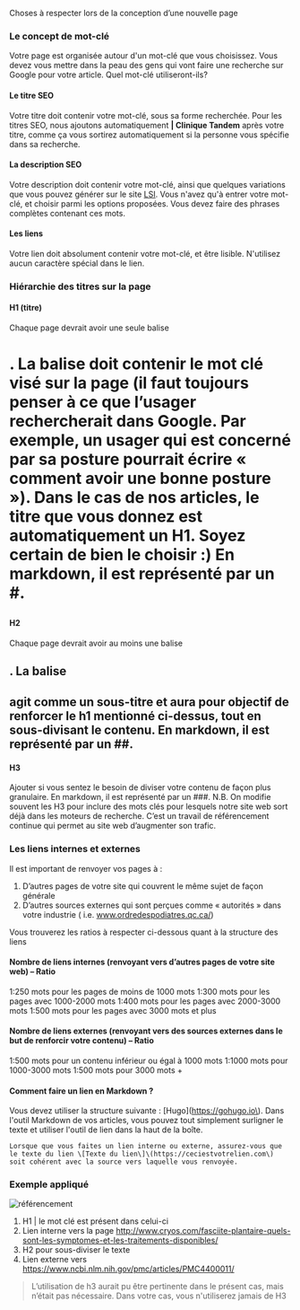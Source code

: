 Choses à respecter lors de la conception d’une nouvelle page

### Le concept de mot-clé

Votre page est organisée autour d'un mot-clé que vous choisissez. Vous devez vous mettre dans la peau des gens qui vont faire une recherche sur Google pour votre article. Quel mot-clé utiliseront-ils?

#### Le titre SEO

Votre titre doit contenir votre mot-clé, sous sa forme recherchée. Pour les titres SEO, nous ajoutons automatiquement **| Clinique Tandem** après votre titre, comme ça vous sortirez automatiquement si la personne vous spécifie dans sa recherche.

#### La description SEO

Votre description doit contenir votre mot-clé, ainsi que quelques variations que vous pouvez générer sur le site [LSI](http://lsigraph.com/). Vous n'avez qu'à entrer votre mot-clé, et choisir parmi les options proposées. Vous devez faire des phrases complètes contenant ces mots.

#### Les liens

Votre lien doit absolument contenir votre mot-clé, et être lisible. N'utilisez aucun caractère spécial dans le lien.

### Hiérarchie des titres sur la page

#### H1 (titre)

Chaque page devrait avoir une seule balise <h1>. La balise doit contenir le mot clé visé sur la page (il faut toujours penser à ce que l’usager rechercherait dans Google. Par exemple, un usager qui est concerné par sa posture pourrait écrire « comment avoir une bonne posture »). Dans le cas de nos articles, le titre que vous donnez est automatiquement un H1. Soyez certain de bien le choisir :) En markdown, il est représenté par un \#.

#### H2

Chaque page devrait avoir au moins une balise <h2>. 
La balise <H2> agit comme un sous-titre et aura pour objectif de renforcer le h1 mentionné ci-dessus, tout en sous-divisant le contenu. En markdown, il est représenté par un \#\#.

#### H3

Ajouter si vous sentez le besoin de diviser votre contenu de façon plus granulaire. En markdown, il est représenté par un \#\#\#.
N.B. On modifie souvent les H3 pour inclure des mots clés pour lesquels notre site web sort déjà dans les moteurs de recherche. C’est un travail de référencement continue qui permet au site web d’augmenter son trafic.

### Les liens internes et externes

Il est important de renvoyer vos pages à :

1.	D’autres pages de votre site qui couvrent le même sujet de façon générale
2.	D’autres sources externes qui sont perçues comme « autorités » dans votre industrie (  i.e. www.ordredespodiatres.qc.ca/)

Vous trouverez les ratios à respecter ci-dessous quant à la structure des liens

#### Nombre de liens internes (renvoyant vers d’autres pages de votre site web) – Ratio 

1:250 mots pour les pages de moins de 1000 mots 
1:300 mots pour les pages avec 1000-2000 mots 
1:400 mots pour les pages avec 2000-3000 mots 
1:500 mots pour les pages avec 3000 mots et plus 

#### Nombre de liens externes (renvoyant vers des sources externes dans le but de renforcir votre contenu) – Ratio

1:500 mots pour un contenu inférieur ou égal à 1000 mots 
1:1000 mots pour 1000-3000 mots 
1:500 mots pour 3000 mots +

#### Comment faire un lien en Markdown ?

Vous devez utiliser la structure suivante : \[Hugo\]\(https://gohugo.io\). Dans l'outil Markdown de vos articles, vous pouvez tout simplement surligner le texte et utiliser l'outil de lien dans la haut de la boîte.

```hint|directive
Lorsque que vous faites un lien interne ou externe, assurez-vous que le texte du lien \[Texte du lien\]\(https://ceciestvotrelien.com\) soit cohérent avec la source vers laquelle vous renvoyée.
```

### Exemple appliqué

![référencement](docs/exemple-referencement.png)
 
1.	H1 | le mot clé est présent dans celui-ci
2.	Lien interne vers la page http://www.cryos.com/fasciite-plantaire-quels-sont-les-symptomes-et-les-traitements-disponibles/
3.	H2 pour sous-diviser le texte
4.	Lien externe vers https://www.ncbi.nlm.nih.gov/pmc/articles/PMC4400011/


> L’utilisation de h3 aurait pu être pertinente dans le présent cas, mais n’était pas nécessaire. Dans votre cas, vous n'utiliserez jamais de H3
